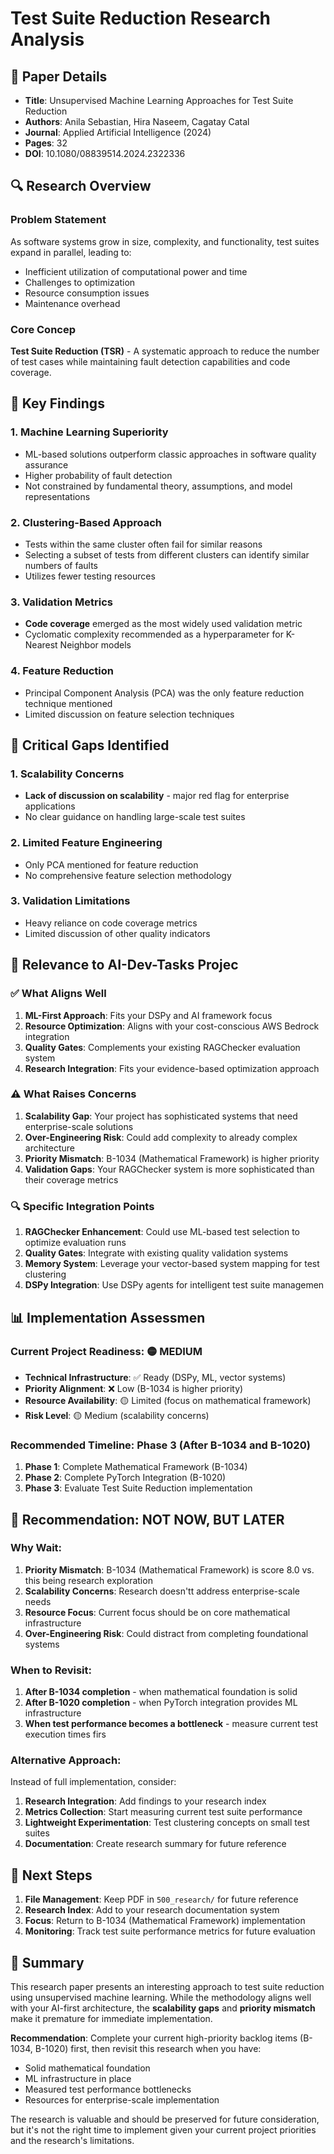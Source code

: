 # Test Suite Reduction Research Analysis

## 📄 Paper Details
- **Title**: Unsupervised Machine Learning Approaches for Test Suite Reduction
- **Authors**: Anila Sebastian, Hira Naseem, Cagatay Catal
- **Journal**: Applied Artificial Intelligence (2024)
- **Pages**: 32
- **DOI**: 10.1080/08839514.2024.2322336

## 🔍 Research Overview

### Problem Statement
As software systems grow in size, complexity, and functionality, test suites expand in parallel, leading to:
- Inefficient utilization of computational power and time
- Challenges to optimization
- Resource consumption issues
- Maintenance overhead

### Core Concep
**Test Suite Reduction (TSR)** - A systematic approach to reduce the number of test cases while maintaining fault detection capabilities and code coverage.

## 🧠 Key Findings

### 1. Machine Learning Superiority
- ML-based solutions outperform classic approaches in software quality assurance
- Higher probability of fault detection
- Not constrained by fundamental theory, assumptions, and model representations

### 2. Clustering-Based Approach
- Tests within the same cluster often fail for similar reasons
- Selecting a subset of tests from different clusters can identify similar numbers of faults
- Utilizes fewer testing resources

### 3. Validation Metrics
- **Code coverage** emerged as the most widely used validation metric
- Cyclomatic complexity recommended as a hyperparameter for K-Nearest Neighbor models

### 4. Feature Reduction
- Principal Component Analysis (PCA) was the only feature reduction technique mentioned
- Limited discussion on feature selection techniques

## 🚨 Critical Gaps Identified

### 1. Scalability Concerns
- **Lack of discussion on scalability** - major red flag for enterprise applications
- No clear guidance on handling large-scale test suites

### 2. Limited Feature Engineering
- Only PCA mentioned for feature reduction
- No comprehensive feature selection methodology

### 3. Validation Limitations
- Heavy reliance on code coverage metrics
- Limited discussion of other quality indicators

## 🎯 Relevance to AI-Dev-Tasks Projec

### ✅ **What Aligns Well**
1. **ML-First Approach**: Fits your DSPy and AI framework focus
2. **Resource Optimization**: Aligns with your cost-conscious AWS Bedrock integration
3. **Quality Gates**: Complements your existing RAGChecker evaluation system
4. **Research Integration**: Fits your evidence-based optimization approach

### ⚠️ **What Raises Concerns**
1. **Scalability Gap**: Your project has sophisticated systems that need enterprise-scale solutions
2. **Over-Engineering Risk**: Could add complexity to already complex architecture
3. **Priority Mismatch**: B-1034 (Mathematical Framework) is higher priority
4. **Validation Gaps**: Your RAGChecker system is more sophisticated than their coverage metrics

### 🔍 **Specific Integration Points**
1. **RAGChecker Enhancement**: Could use ML-based test selection to optimize evaluation runs
2. **Quality Gates**: Integrate with existing quality validation systems
3. **Memory System**: Leverage your vector-based system mapping for test clustering
4. **DSPy Integration**: Use DSPy agents for intelligent test suite managemen

## 📊 Implementation Assessmen

### **Current Project Readiness**: 🟡 **MEDIUM**
- **Technical Infrastructure**: ✅ Ready (DSPy, ML, vector systems)
- **Priority Alignment**: ❌ Low (B-1034 is higher priority)
- **Resource Availability**: 🟡 Limited (focus on mathematical framework)
- **Risk Level**: 🟡 Medium (scalability concerns)

### **Recommended Timeline**: **Phase 3** (After B-1034 and B-1020)
1. **Phase 1**: Complete Mathematical Framework (B-1034)
2. **Phase 2**: Complete PyTorch Integration (B-1020)
3. **Phase 3**: Evaluate Test Suite Reduction implementation

## 🎯 **Recommendation: NOT NOW, BUT LATER**

### **Why Wait:**
1. **Priority Mismatch**: B-1034 (Mathematical Framework) is score 8.0 vs. this being research exploration
2. **Scalability Concerns**: Research doesn'tt address enterprise-scale needs
3. **Resource Focus**: Current focus should be on core mathematical infrastructure
4. **Over-Engineering Risk**: Could distract from completing foundational systems

### **When to Revisit:**
1. **After B-1034 completion** - when mathematical foundation is solid
2. **After B-1020 completion** - when PyTorch integration provides ML infrastructure
3. **When test performance becomes a bottleneck** - measure current test execution times firs

### **Alternative Approach:**
Instead of full implementation, consider:
1. **Research Integration**: Add findings to your research index
2. **Metrics Collection**: Start measuring current test suite performance
3. **Lightweight Experimentation**: Test clustering concepts on small test suites
4. **Documentation**: Create research summary for future reference

## 🔗 **Next Steps**

1. **File Management**: Keep PDF in `500_research/` for future reference
2. **Research Index**: Add to your research documentation system
3. **Focus**: Return to B-1034 (Mathematical Framework) implementation
4. **Monitoring**: Track test suite performance metrics for future evaluation

## 📝 **Summary**

This research paper presents an interesting approach to test suite reduction using unsupervised machine learning. While the methodology aligns well with your AI-first architecture, the **scalability gaps** and **priority mismatch** make it premature for immediate implementation.

**Recommendation**: Complete your current high-priority backlog items (B-1034, B-1020) first, then revisit this research when you have:
- Solid mathematical foundation
- ML infrastructure in place
- Measured test performance bottlenecks
- Resources for enterprise-scale implementation

The research is valuable and should be preserved for future consideration, but it's not the right time to implement given your current project priorities and the research's limitations.

